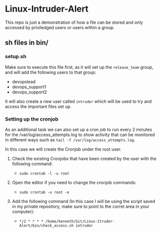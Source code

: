 # Linux-Intruder-Alert

This repo is just a demonstration of how a file can be stored and only accessed by priviledged users 
or users within a group.

## sh files in bin/

### setup.sh
Make sure to execute this file first, as it will set up the `release_team` group, and will add the following users to that group:
- devopslead
- devops_support1 
- devops_support2

It will also create a new user called `intruder` which will be used to try and access the important files set up.




### Setting up the cronjob
As an additional task we can also set up a cron job to run every 2 minutes
for the /var/log/access_attempts.log to show activity that can be monitored
in different ways such as `tail -f /var/log/access_attempts.log`.

In this case we will create the Cronjob under the root user.

1. Check the existing Cronjobs that have been created by the user with the following command:
    - `sudo crontab -l -u root`

2. Open the editor if you need to change the cronjob commands:
    - `sudo crontab -u root -e`

3. Add the following command (In this case I will be using the script saved in my private repository, make sure to point to the corret area in your computer):
    - `*/2 * * * * /home/kenneth/Git/Linux-Itruder-Alert/bin/check_access.sh intruder`